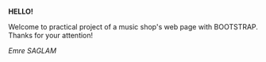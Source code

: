 **HELLO!**

Welcome to practical project of a music shop's web page with BOOTSTRAP.
Thanks for your attention!

*Emre SAGLAM*
